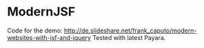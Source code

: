 # ModernJSF
Code for the demo: http://de.slideshare.net/frank_caputo/modern-websites-with-jsf-and-jquery
Tested with latest Payara.
